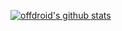 [![offdroid's github stats](https://github-readme-stats.vercel.app/api?username=offdroid&count_private=true&show_icons=true&theme=dark)](https://offdroid.github.io/offdroid/)
